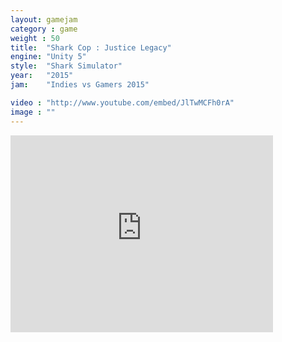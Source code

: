 ```yaml
---
layout: gamejam
category : game
weight : 50
title:  "Shark Cop : Justice Legacy"
engine: "Unity 5"
style:  "Shark Simulator"
year:   "2015"
jam:    "Indies vs Gamers 2015"

video : "http://www.youtube.com/embed/JlTwMCFh0rA"
image : ""
---
```



<iframe width="420" height="315" src="http://www.youtube.com/embed/JlTwMCFh0rA" frameborder="0" allowfullscreen></iframe>
